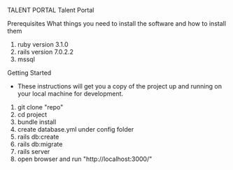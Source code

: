 TALENT PORTAL
  Talent Portal

Prerequisites
  What things you need to install the software and how to install them

  1. ruby version 3.1.0
  2. rails version 7.0.2.2
  3. mssql

Getting Started
  - These instructions will get you a copy of the project up and running on your local machine for development.

  1. git clone "repo"
  2. cd project
  3. bundle install
  4. create database.yml under config folder
  5. rails db:create
  6. rails db:migrate
  7. rails server
  8. open browser and run "http://localhost:3000/"